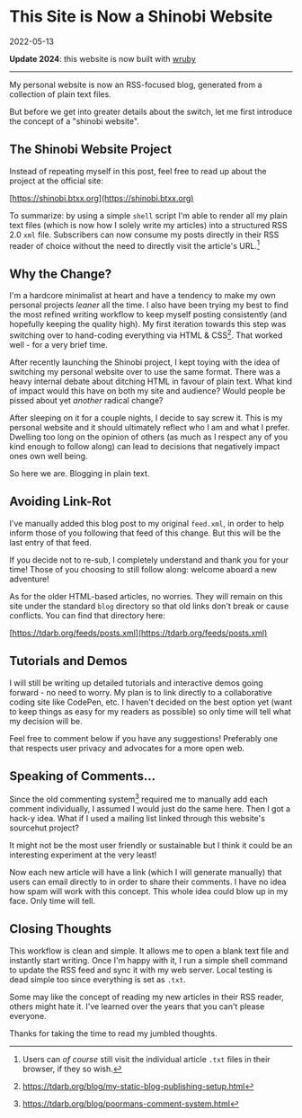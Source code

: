 # This Site is Now a Shinobi Website

2022-05-13

**Update 2024**: this website is now built with [wruby](https://wruby.btxx.org)

- - -

My personal website is now an RSS-focused blog, generated from a collection of plain text files.

But before we get into greater details about the switch, let me first introduce the concept of a "shinobi website".

## The Shinobi Website Project

Instead of repeating myself in this post, feel free to read up about the project at the official site:

[https://shinobi.btxx.org](https://shinobi.btxx.org)

To summarize: by using a simple `shell` script I'm able to render all my plain text files (which is now how I solely write my articles) into a structured RSS 2.0 `xml` file. Subscribers can now consume my posts directly in their RSS reader of choice without the need to directly visit the article's URL.[^1]

## Why the Change?

I'm a hardcore minimalist at heart and have a tendency to make my own personal projects _leaner_ all the time. I also have been trying my best to find the most refined writing workflow to keep myself posting consistently (and hopefully keeping the quality high). My first iteration towards this step was switching over to hand-coding everything via HTML & CSS[^2]. That worked well - for a very brief time.

After recently launching the Shinobi project, I kept toying with the idea of switching my personal website over to use the same format. There was a heavy internal debate about ditching HTML in favour of plain text. What kind of impact would this have on both my site and audience? Would people be pissed about yet _another_ radical change?

After sleeping on it for a couple nights, I decide to say screw it. This is my personal website and it should ultimately reflect who I am and what I prefer. Dwelling too long on the opinion of others (as much as I respect any of you kind enough to follow along) can lead to decisions that negatively impact ones own well being.

So here we are. Blogging in plain text.

## Avoiding Link-Rot

I've manually added this blog post to my original `feed.xml`, in order to help inform those of you following that feed of this change. But this will be the last entry of that feed.

If you decide not to re-sub, I completely understand and thank you for your time! Those of you choosing to still follow along: welcome aboard a new adventure!

As for the older HTML-based articles, no worries. They will remain on this site under the standard `blog` directory so that old links don't break or cause conflicts. You can find that directory here:

[https://tdarb.org/feeds/posts.xml](https://tdarb.org/feeds/posts.xml)


## Tutorials and Demos

I will still be writing up detailed tutorials and interactive demos going forward - no need to worry. My plan is to link directly to a collaborative coding site like CodePen, etc. I haven't decided on the best option yet (want to keep things as easy for my readers as possible) so only time will tell what my decision will be.

Feel free to comment below if you have any suggestions! Preferably one that respects user privacy and advocates for a more open web.


## Speaking of Comments...

Since the old commenting system[^3] required me to manually add each comment individually, I assumed I would just do the same here. Then I got a hack-y idea. What if I used a mailing list linked through this website's sourcehut project?

It might not be the most user friendly or sustainable but I think it could be an interesting experiment at the very least!

Now each new article will have a link (which I will generate manually) that users can email directly to in order to share their comments. I have no idea how spam will work with this concept. This whole idea could blow up in my face. Only time will tell.


## Closing Thoughts

This workflow is clean and simple. It allows me to open a blank text file and instantly start writing. Once I'm happy with it, I run a simple shell command to update the RSS feed and sync it with my web server. Local testing is dead simple too since everything is set as `.txt`.

Some may like the concept of reading my new articles in their RSS reader, others might hate it. I've learned over the years that you can't please everyone.

Thanks for taking the time to read my jumbled thoughts.

[^1]: Users can _of course_ still visit the individual article `.txt` files in their browser, if they so wish.
[^2]: https://tdarb.org/blog/my-static-blog-publishing-setup.html
[^3]: https://tdarb.org/blog/poormans-comment-system.html
